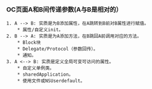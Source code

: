 ###  OC页面A和B间传递参数(A与B是相对的）
	1. A --> B: 实质是为B添加属性，在A跳转到B前对B属性进行赋值。
		* 属性/自定义init。
	2. B --> A: 实质是为A添加方法，在B跳回A前调用对应的方法。
		* Block块
		* Delegate/Protocol（参数回传）。
		* 通知。
	3. A <--> B: 实质是定义全局可变可访问的属性。
		* 自定义单例类。
		* sharedApplication。
		* 使用文件或NSUserdefault。

